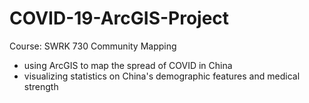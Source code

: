 # COVID-19-ArcGIS-Project
Course: SWRK 730 Community Mapping

* using ArcGIS to map the spread of COVID in China
* visualizing statistics on China's demographic features and medical strength
